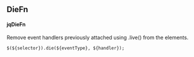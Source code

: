 ## DieFn
#### jqDieFn
Remove event handlers previously attached using .live() from the elements.
```
$(${selector}).die(${eventType}, ${handler});
```